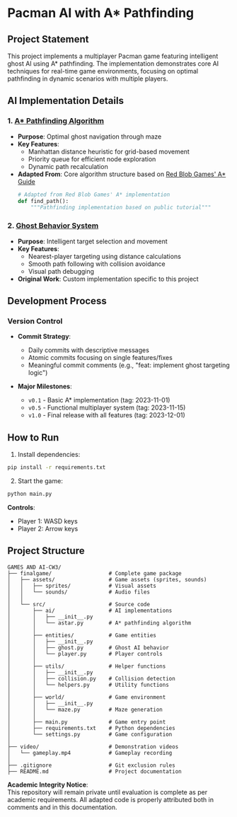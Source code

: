 # Pacman AI with A* Pathfinding


## Project Statement
This project implements a multiplayer Pacman game featuring intelligent ghost AI using A* pathfinding. The implementation demonstrates core AI techniques for real-time game environments, focusing on optimal pathfinding in dynamic scenarios with multiple players.

## AI Implementation Details

### 1. [A* Pathfinding Algorithm](/src/ai/astar.py)
- **Purpose**: Optimal ghost navigation through maze
- **Key Features**:
  - Manhattan distance heuristic for grid-based movement
  - Priority queue for efficient node exploration
  - Dynamic path recalculation
- **Adapted From**: Core algorithm structure based on [Red Blob Games' A* Guide](https://www.redblobgames.com/pathfinding/a-star/)
  ```python
  # Adapted from Red Blob Games' A* implementation
  def find_path():
      """Pathfinding implementation based on public tutorial"""
  ```

### 2. [Ghost Behavior System](/src/entities/ghost.py)
- **Purpose**: Intelligent target selection and movement
- **Key Features**:
  - Nearest-player targeting using distance calculations
  - Smooth path following with collision avoidance
  - Visual path debugging
- **Original Work**: Custom implementation specific to this project

## Development Process

### Version Control
- **Commit Strategy**:
  - Daily commits with descriptive messages
  - Atomic commits focusing on single features/fixes
  - Meaningful commit comments (e.g., "feat: implement ghost targeting logic")
  
- **Major Milestones**:
  - `v0.1` - Basic A* implementation (tag: 2023-11-01)
  - `v0.5` - Functional multiplayer system (tag: 2023-11-15)
  - `v1.0` - Final release with all features (tag: 2023-12-01)


## How to Run

1. Install dependencies:
```bash
pip install -r requirements.txt
```

2. Start the game:
```bash
python main.py
```

**Controls**:
- Player 1: WASD keys
- Player 2: Arrow keys

## Project Structure
```
GAMES AND AI-CW3/
├── finalgame/                  # Complete game package
│   ├── assets/                 # Game assets (sprites, sounds)
│   │   ├── sprites/            # Visual assets
│   │   └── sounds/             # Audio files
│   │
│   └── src/                    # Source code
│       ├── ai/                 # AI implementations
│       │   ├── __init__.py
│       │   └── astar.py        # A* pathfinding algorithm
│       │
│       ├── entities/           # Game entities
│       │   ├── __init__.py
│       │   ├── ghost.py        # Ghost AI behavior
│       │   └── player.py       # Player controls
│       │
│       ├── utils/              # Helper functions
│       │   ├── __init__.py
│       │   ├── collision.py    # Collision detection
│       │   └── helpers.py      # Utility functions
│       │
│       ├── world/              # Game environment
│       │   ├── __init__.py
│       │   └── maze.py         # Maze generation
│       │
│       ├── main.py             # Game entry point
│       ├── requirements.txt    # Python dependencies
│       └── settings.py         # Game configuration
│
├── video/                      # Demonstration videos
│   └── gameplay.mp4            # Gameplay recording
│
├── .gitignore                  # Git exclusion rules
├── README.md                   # Project documentation

```


**Academic Integrity Notice**:  
This repository will remain private until evaluation is complete as per academic requirements. All adapted code is properly attributed both in comments and in this documentation.
